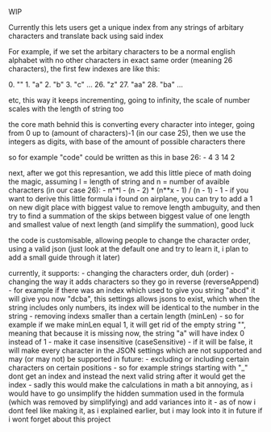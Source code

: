 WIP

Currently this lets users get a unique index from any strings of arbitary characters and translate back using said index

For example, if we set the arbitary characters to be a normal english alphabet with no other characters in exact same order (meaning 26 characters), the first few indexes are like this:

0\. ""
1\. "a"
2\. "b"
3\. "c"
...
26\. "z"
27\. "aa"
28\. "ba"
...

etc, this way it keeps incrementing, going to infinity, the scale of number scales with the length of string too

the core math behnid this is converting every character into integer, going from 0 up to (amount of characters)-1 (in our case 25), then we use the integers as digits, with base of the amount of possible characters there

so for example "code" could be written as this in base 26:
    - 4 3 14 2

next, after we got this represantion, we add this little piece of math doing the magic, assuming l = length of string and n = number of avaible characters (in our case 26):
    - n\*\*l - (n - 2) \* (n\*\*x - 1) / (n - 1) - 1
    - if you want to derive this little formula i found on airplane, you can try to add a 1 on new digit place with biggest value to remove length ambuguity, and then try to find a summation of the skips between biggest value of one length and smallest value of next length (and simplify the summation), good luck

the code is customisable, allowing people to change the character order, using a valid json (just look at the default one and try to learn it, i plan to add a small guide through it later)

currently, it supports:
    - changing the characters order, duh (order)
    - changing the way it adds characters so they go in reverse (reverseAppend) 
        - for example if there was an index which used to give you string "abcd" it will give you now "dcba", this settings allows jsons to exist, which when the string includes only numbers, its index will be identical to the number in the string
    - removing indexs smaller than a certain length (minLen)
        - so for example if we make minLen equal 1, it will get rid of the empty string "", meaning that because it is missing now, the string "a" will have index 0 instead of 1
    - make it case insensitive (caseSensitive)
        - if it will be false, it will make every character in the JSON
settings which are not supported and may (or may not) be supported in future:
    - excluding or including certain characters on certain positions
        - so for example strings starting with "_" dont get an index and instead the next valid string after it would get the index
        - sadly this would make the calculations in math a bit annoying, as i would have to go unsimplify the hidden summation used in the formula (which was removed by simplifying) and add variances into it
        - as of now i dont feel like making it, as i explained earlier, but i may look into it in future if i wont forget about this project